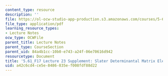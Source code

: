 ```yaml
---
content_type: resource
description: ''
file: https://ol-ocw-studio-app-production.s3.amazonaws.com/courses/5-61-physical-chemistry-fall-2017/a42c6cd4ce5e8486835ef008fdf88d22_MIT5_61F17_lec23_supp.pdf
file_type: application/pdf
learning_resource_types:
- Lecture Notes
ocw_type: OCWFile
parent_title: Lecture Notes
parent_type: CourseSection
parent_uid: 84a4b1cc-10b0-e743-a24f-06e70616d942
resourcetype: Document
title: '5.61_F17 Lecture 23 Supplement: Slater Determinantal Matrix Elements'
uid: a42c6cd4-ce5e-8486-835e-f008fdf88d22
---
```

